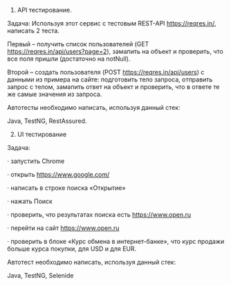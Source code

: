 
1. API тестирование.

Задача: Используя этот сервис с тестовым REST-API https://reqres.in/, написать 2 теста.

Первый – получить список пользователей (GET  https://reqres.in/api/users?page=2), замапить на объект и проверить, что все поля пришли (достаточно на notNull).

Второй – создать пользователя (POST https://reqres.in/api/users) с данными из примера на сайте: подготовить тело запроса, отправить запрос с телом, замапить ответ на объект и проверить, что в ответе те же самые значения из запроса.


Автотесты необходимо написать,  используя данный стек:

Java, TestNG, RestAssured.


2. UI тестирование

Задача:

·         запустить Chrome

·         открыть https://www.google.com/

·         написать в строке поиска «Открытие»

·         нажать Поиск

·         проверить, что результатах поиска есть https://www.open.ru

·         перейти на сайт https://www.open.ru

·         проверить в блоке «Курс обмена в интернет-банке», что курс продажи больше курса покупки, для USD и для EUR.


Автотест необходимо написать,  используя данный стек:

Java, TestNG, Selenide
